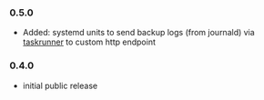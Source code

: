 ### 0.5.0 ###

* Added: systemd units to send backup logs (from journald) via [taskrunner](https://github.com/AenonDynamics/taskrunner-sh) to custom http endpoint

### 0.4.0 ###

* initial public release